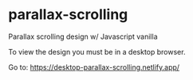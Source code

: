# parallax-scrolling
Parallax scrolling design w/ Javascript vanilla

To view the design you must be in a desktop browser.

Go to: https://desktop-parallax-scrolling.netlify.app/
